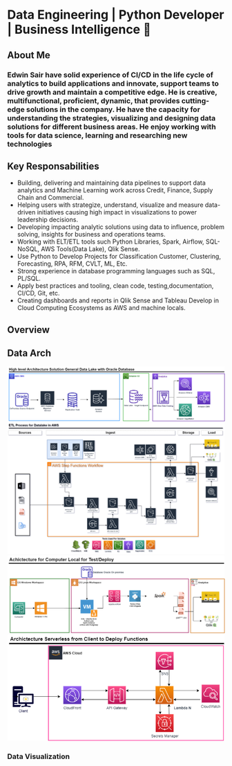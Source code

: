 # Data Engineering | Python Developer | Business Intelligence :rocket:

## About Me
### Edwin Sair have solid experience of CI/CD in the life cycle of analytics to build applications and innovate,  support teams to drive growth and maintain a competitive edge. He is  creative, multifunctional, proficient, dynamic, that provides cutting-edge solutions in the company. He have the capacity for understanding the strategies, visualizing and designing data solutions for different business areas. He enjoy working with tools for data science, learning and researching new technologies

## Key Responsabilities
- Building, delivering and maintaining data pipelines to support data analytics and Machine Learning work across Credit, Finance, Supply Chain and Commercial.
- Helping users with strategize, understand, visualize and measure data-driven initiatives causing high impact in visualizations to power leadership decisions.
- Developing impacting analytic solutions using data to influence, problem solving, insights for business and operations teams.
- Working with ELT/ETL tools such Python Libraries, Spark, Airflow, SQL-NoSQL, AWS Tools(Data Lake), Qlik Sense.
- Use Python to Develop Projects for Classification Customer, Clustering, Forecasting, RPA, RFM,  CVLT,  ML, Etc.
- Strong experience in database programming languages such as SQL, PL/SQL.
- Apply best practices and tooling, clean code, testing,documentation, CI/CD, Git, etc.
- Creating dashboards and reports in Qlik Sense and Tableau
Develop in Cloud Computing Ecosystems as AWS and machine locals.



## Overview

## Data Arch
![Example1 dashboard image](ARCH_DMS_Aurora.png)
![Example2 dashboard image](ARCH_1_Demo_External_Data.png)
![Example3 dashboard image](ARCH_2_Local.png)
![Example4 dashboard image](ARCH_3_Serverless_Deploy_Functions.png)

### Data Visualization